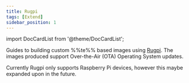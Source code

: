 ```yaml
---
title: Rugpi
tags: [Extend]
sidebar_position: 1
---
```


import DocCardList from '@theme/DocCardList';

Guides to building custom %%te%% based images using [Rugpi](https://github.com/silitics/rugpi). The images produced support Over-the-Air (OTA) Operating System updates.

Currently Rugpi only supports Raspberry Pi devices, however this maybe expanded upon in the future.

<DocCardList />
